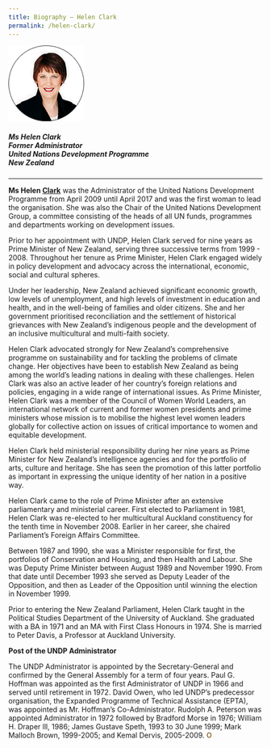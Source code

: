 ```yaml
---
title: Biography — Helen Clark
permalink: /helen-clark/
---
```


<div style="width:150px"><img src="/images/jury/helen-clark.png" alt="Helen Clark" /></div>

##### **Ms Helen Clark** <br> Former Administrator <br> United Nations Development Programme <br> New Zealand

---

<b>Ms Helen <u>Clark</u></b> was the Administrator of the United Nations Development Programme from April 2009 until April 2017 and was the first woman to lead the organisation. She was also the Chair of the United Nations Development Group, a committee consisting of the heads of all UN funds, programmes and departments working on development issues. 

Prior to her appointment with UNDP, Helen Clark served for nine years as Prime Minister of New Zealand, serving three successive terms from 1999 - 2008. Throughout her tenure as Prime Minister, Helen Clark engaged widely in policy development and advocacy across the international, economic, social and cultural spheres. 

Under her leadership, New Zealand achieved significant economic growth, low levels of unemployment, and high levels of investment in education and health, and in the well-being of families and older citizens. She and her government prioritised reconciliation and the settlement of historical grievances with New Zealand’s indigenous people and the development of an inclusive multicultural and multi-faith society. 

Helen Clark advocated strongly for New Zealand’s comprehensive programme on sustainability and for tackling the problems of climate change. Her objectives have been to establish New Zealand as being among the world’s leading nations in dealing with these challenges. Helen Clark was also an active leader of her country’s foreign relations and policies, engaging in a wide range of international issues. As Prime Minister, Helen Clark was a member of the Council of Women World Leaders, an international network of current and former women presidents and prime ministers whose mission is to mobilise the highest level women leaders globally for collective action on issues of critical importance to women and equitable development. 

Helen Clark held ministerial responsibility during her nine years as Prime Minister for New Zealand’s intelligence agencies and for the portfolio of arts, culture and heritage. She has seen the promotion of this latter portfolio as important in expressing the unique identity of her nation in a positive way. 

Helen Clark came to the role of Prime Minister after an extensive parliamentary and ministerial career. First elected to Parliament in 1981, Helen Clark was re-elected to her multicultural Auckland constituency for the tenth time in November 2008. Earlier in her career, she chaired Parliament’s Foreign Affairs Committee. 

Between 1987 and 1990, she was a Minister responsible for first, the portfolios of Conservation and Housing, and then Health and Labour. She was Deputy Prime Minister between August 1989 and November 1990. From that date until December 1993 she served as Deputy Leader of the Opposition, and then as Leader of the Opposition until winning the election in November 1999. 

Prior to entering the New Zealand Parliament, Helen Clark taught in the Political Studies Department of the University of Auckland. She graduated with a BA in 1971 and an MA with First Class Honours in 1974. She is married to Peter Davis, a Professor at Auckland University. 

**Post of the UNDP Administrator** 

The UNDP Administrator is appointed by the Secretary-General and confirmed by the General Assembly for a term of four years. Paul G. Hoffman was appointed as the first Administrator of UNDP in 1966 and served until retirement in 1972. David Owen, who led UNDP’s predecessor organisation, the Expanded Programme of Technical Assistance (EPTA), was appointed as Mr. Hoffman’s Co-Administrator. Rudolph A. Peterson was appointed Administrator in 1972 followed by Bradford Morse in 1976; William H. Draper lll, 1986; James Gustave Speth, 1993 to 30 June 1999; Mark Malloch Brown, 1999-2005; and Kemal Dervis, 2005-2009. **<font color="#967942">O</font>**
